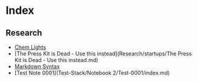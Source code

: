 # Index

## Research

* [Chem Lights](Research/ChemLights/index.md)
* [The Press Kit is Dead - Use this instead](Research/startups/The Press Kit is Dead - Use this instead.md)
* [Markdown Syntax](inbox/test_note.md)
* [Test Note 0001](Test-Stack/Notebook 2/Test-0001/index.md)